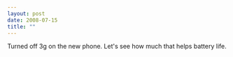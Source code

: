 ```yaml
---
layout: post
date: 2008-07-15
title: ""
---
```

Turned off 3g on the new phone. Let's see how much that helps battery life.